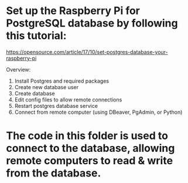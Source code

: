 # Set up the Raspberry Pi for PostgreSQL database by following this tutorial:

https://opensource.com/article/17/10/set-postgres-database-your-raspberry-pi

Overview: 
1. Install Postgres and required packages
2. Create new database user
3. Create database
4. Edit config files to allow remote connections
5. Restart postgres database service
6. Connect from remote computer (using DBeaver, PgAdmin, or Python)

# The code in this folder is used to connect to the database, allowing remote computers to read & write from the database. 

